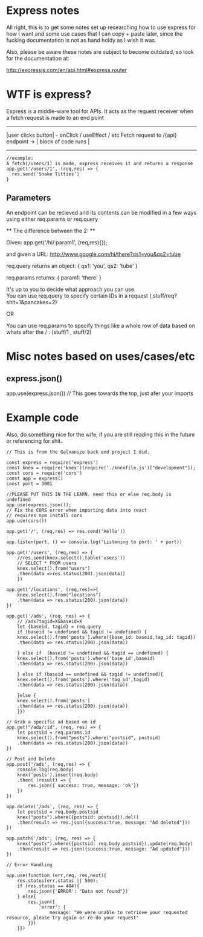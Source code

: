 # Express notes

All right, this is to get some notes set up researching how to use express for how I want and some use cases that I can copy + paste later, since the fucking documentation is not as hand holdy as I wish it was.

Also, please be aware these notes are subject to become outdated, so look for the documentation at: 

http://expressjs.com/en/api.html#express.router

# WTF is express?

Express is a middle-ware tool for APIs.  It acts as the request receiver when a fetch request is made to an end point


--------------------                                                                  ----------------------
|user clicks button| - onClick / useEffect / etc Fetch request to /{api} endpoint  -> | block of code runs  |
--------------------                                                                  ----------------------

```
//example:
A fetch(/users/1) is made, express receives it and returns a response
app.get('/users/1', (req,res) => {
  res.send('Snake Titties')
}
```

## Parameters

An endpoint can be recieved and its contents can be modified in a few ways using either req.params or req.query

** The difference between the 2: **

Given:
app.get('/hi/:param1', (req,res){});

and given a URL: http://www.google.com/hi/there?qs1=you&qs2=tube

req.query returns an object:
{
  qs1: 'you',
  qs2: 'tube'
}

req.params returns:
{
  param1: 'there'
}

It's up to you to decide what approach you can use.  
You can use req.query to specify certain IDs in a request ( stuff/req?shit=1&pancakes=2)  

OR

You can use req.params to specify things like a whole row of data based on whats after the / : (stuff/1 , stuff/2)  

# Misc notes based on uses/cases/etc





## express.json()
  app.use(express.json())  // This goes towards the top, just afer your imports


# Example code

Also, do something nice for the wife, if you are still reading this in the future or referencing for shit.
```
// This is from the Galvanize back end project I did.

const express = require('express')
const knex = require('knex')(require('./knexfile.js')["development"]);
const cors = require('cors')
const app = express()
const port = 3001

//PLEASE PUT THIS IN THE LEARN. need this or else req.body is undefined
app.use(express.json());
// Fix the CORS error when importing data into react
// requires npm install cors
app.use(cors())

app.get('/', (req,res) => res.send('Hello'))

app.listen(port, () => console.log('Listening to port: ' + port))

app.get('/users', (req,res) => {
    //res.send(knex.select().table('users'))
    // SELECT * FROM users
    knex.select().from("users")
    .then(data =>res.status(200).json(data))
    })

app.get('/locations', (req,res)=>{
    knex.select().from("locations")
    .then(data => res.status(200).json(data))
})

app.get('/ads', (req, res) => {
    // /ads?tagid=X&baseid=X
    let {baseid, tagid} = req.query
    if (baseid != undefined && tagid != undefined) {
    knex.select().from('posts').where({base_id: baseid,tag_id: tagid})
    .then(data => res.status(200).json(data))

    } else if  (baseid != undefined && tagid == undefined) {
    knex.select().from('posts').where('base_id',baseid)
    .then(data => res.status(200).json(data))

    } else if (baseid == undefined && tagid != undefined){
    knex.select().from('posts').where('tag_id',tagid)
    .then(data => res.status(200).json(data))

    }else {
    knex.select().from('posts')
    .then(data => res.status(200).json(data))
    }})
   
// Grab a specific ad based on id
app.get("/ads/:id", (req, res) => {
    let postsid = req.params.id
    knex.select().from("posts").where("postsid", postsid)
    .then(data => res.status(200).json(data))
})

// Post and Delete
app.post('/ads', (req,res) => {
    console.log(req.body)
    knex('posts').insert(req.body)
    .then( (result) => {
        res.json({ success: true, message: 'ok'})
    })
})

app.delete('/ads', (req, res) => {
    let postsid = req.body.postsid
    knex("posts").where({postsid: postsid}).del()
    .then(result => res.json({success:true, message: "Ad deleted"}))
})

app.patch('/ads', (req, res) => {  
    knex("posts").where({postsid: req.body.postsid}).update(req.body)
    .then(result => res.json({success:true, message: "Ad updated"}))
})

// Error Handling

app.use(function (err,req, res,next){
    res.status(err.status || 500);
    if (res.status == 404){
        res.json({'ERROR': "Data not found"})
    } else{
        res.json({
            'error': {
                message: "We were unable to retrieve your requested resource, please try again or re-do your request"
        }})
    }})


```